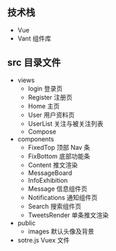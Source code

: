 ## 技术栈
- Vue
- Vant 组件库

## src 目录文件
 - views
   - login 登录页
   - Register 注册页
   - Home 主页
   - User 用户资料页
   - UserList 关注与被关注列表
   - Compose 
 - components
   - FixedTop 顶部 Nav 条
   - FixBottom 底部功能条
   - Content 推文渲染
   - MessageBoard 
   - InfoExhibition 
   - Message 信息组件页
   - Notifications 通知组件页
   - Search 搜索组件页
   - TweetsRender 单条推文渲染
 - public 
   - images 默认头像及背景
 - sotre.js Vuex 文件
